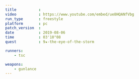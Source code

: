 ```yaml
---
title          :
video          : https://www.youtube.com/embed/ue8HQANfVbg
run_type       : freestyle
platform       : pc
patch_version  : 
date           : 2019-08-06
time           : 03'10"08
quest          : 9★-the-eye-of-the-storm

runners:
    - tsc

weapons:
    - gunlance
---
```

